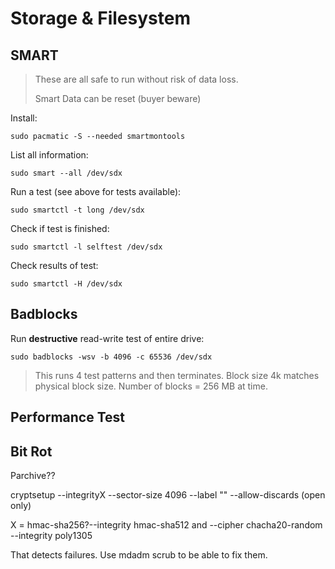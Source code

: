 # Storage & Filesystem

## SMART

> These are all safe to run without risk of data loss.
>
> Smart Data can be reset \(buyer beware\)

Install:

```
sudo pacmatic -S --needed smartmontools
```

List all information:

```
sudo smart --all /dev/sdx
```

Run a test \(see above for tests available\):

```
sudo smartctl -t long /dev/sdx
```

Check if test is finished:

```
sudo smartctl -l selftest /dev/sdx
```

Check results of test:

```
sudo smartctl -H /dev/sdx
```

## Badblocks

Run **destructive** read-write test of entire drive:

```
sudo badblocks -wsv -b 4096 -c 65536 /dev/sdx
```

> This runs 4 test patterns and then terminates. Block size 4k matches physical block size. Number of blocks = 256 MB at time.

## Performance Test

## Bit Rot

Parchive??

cryptsetup --integrityX  --sector-size 4096 --label "" --allow-discards \(open only\)

X = hmac-sha256?--integrity hmac-sha512 and --cipher chacha20-random --integrity poly1305

That detects failures. Use mdadm scrub to be able to fix them.

